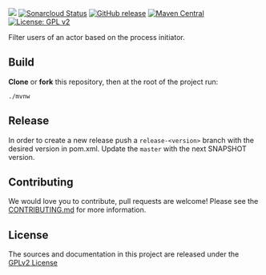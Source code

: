 ![](https://github.com/bonitasoft/bonita-actorfilter-initiator/workflows/Build/badge.svg)
[![Sonarcloud Status](https://sonarcloud.io/api/project_badges/measure?project=bonitasoft_bonita-actorfilter-initiator&metric=alert_status)](https://sonarcloud.io/dashboard?id=bonita-actorfilter-initiator)
[![GitHub release](https://img.shields.io/github/v/release/bonitasoft/bonita-actorfilter-initiator?color=blue&label=Release)](https://github.com/bonitasoft/bonita-actorfilter-initiator/releases)
[![Maven Central](https://img.shields.io/maven-central/v/org.bonitasoft.connectors/bonita-actorfilter-initiator.svg?label=Maven%20Central&color=orange)](https://search.maven.org/search?q=g:%22org.bonitasoft.actorfilter%22%20AND%20a:%22bonita-actorfilter-initiator%22)
[![License: GPL v2](https://img.shields.io/badge/License-GPL%20v2-yellow.svg)](https://www.gnu.org/licenses/old-licenses/gpl-2.0.en.html)

Filter users of an actor based on the process initiator.

## Build

__Clone__ or __fork__ this repository, then at the root of the project run:

`./mvnw`

## Release

In order to create a new release push a `release-<version>` branch with the desired version in pom.xml.
Update the `master` with the next SNAPSHOT version.

## Contributing

We would love you to contribute, pull requests are welcome! Please see the [CONTRIBUTING.md](CONTRIBUTING.md) for more information.

## License

The sources and documentation in this project are released under the [GPLv2 License](LICENSE)
